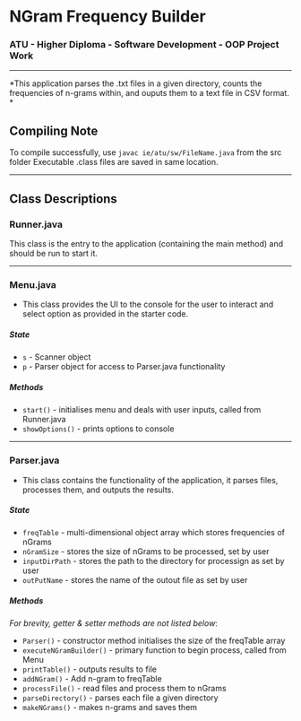 # NGram Frequency Builder 
### ATU - Higher Diploma - Software Development - OOP Project Work
***
*This application parses the .txt files in a given directory, counts the frequencies of n-grams within, and ouputs them to a text file in CSV format. *

## Compiling Note
To compile successfully, use ``javac ie/atu/sw/FileName.java`` from the src folder 
Executable .class files are saved in same location.
***
## Class Descriptions

### Runner.java
This class is the entry to the application (containing the main method) and should be run to start it.
***
### Menu.java
- This class provides the UI to the console for the user to interact and select option as provided in the starter code. 
##### State
- ``s`` - Scanner object
- ``p`` - Parser object for access to Parser.java functionality
##### Methods
- ``start()`` - initialises menu and deals with user inputs, called from Runner.java
- ``showOptions()`` - prints options to console
***
### Parser.java
- This class contains the functionality of the application, it parses files, processes them, and outputs the results.
##### State
- ``freqTable`` - multi-dimensional object array which stores frequencies of nGrams
- ``nGramSize`` - stores the size of nGrams to be processed, set by user
- ``inputDirPath`` - stores the path to the directory for processign as set by user
- ``outPutName`` - stores the name of the outout file as set by user
##### Methods
*For brevity, getter & setter methods are not listed below*:
- ``Parser()`` - constructor method initialises the size of the freqTable array
- ``executeNGramBuilder()`` - primary function to begin process, called from Menu
- ``printTable()`` - outputs results to file
- ``addNGram()`` - Add n-gram to freqTable
- ``processFile()`` - read files and process them to nGrams
- ``parseDirectory()`` - parses each file a given directory
- ``makeNGrams()`` - makes n-grams and saves them
